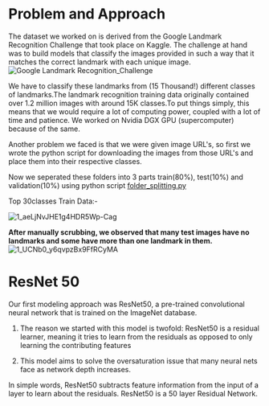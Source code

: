 # Problem and Approach
The dataset we worked on is derived from the Google Landmark Recognition Challenge that took place on Kaggle. The challenge at hand was to build models that classify the images provided in such a way that it matches the correct landmark with each unique image.
![Google Landmark Recognition_Challenge](https://user-images.githubusercontent.com/39646018/60909844-e7427180-a29c-11e9-84c3-4247cf61e4da.png)

We have to classify these landmarks from (15 Thousand!) different classes of landmarks.The landmark recognition training data originally contained over 1.2 million images with around 15K classes.To put things simply, this means that we would require a lot of computing power, coupled with a lot of time and patience. We worked on Nvidia DGX GPU (supercomputer) because of the same.

Another problem we faced is that we were given image URL's, so first we wrote the python script for downloading the images from those URL's and place them into their respective classes.

Now we seperated these folders into 3 parts train(80%), test(10%) and validation(10%) using python script [folder_splitting.py](https://github.com/adityasurana/Google-Landmark-Recognition-Challenge/blob/master/folder_splitting.py)

Top 30classes Train Data:-


![1_aeLjNvJHE1g4HDR5Wp-Cag](https://user-images.githubusercontent.com/39646018/60911074-01ca1a00-a2a0-11e9-846b-953727dcd80b.png)

**After manually scrubbing, we observed that many test images have no landmarks and some have more than one landmark in them.**
![1_UCNb0_y6qvpzBx9FfRCyMA](https://user-images.githubusercontent.com/39646018/60911605-325e8380-a2a1-11e9-8da6-f37fe3bbf597.png)

# ResNet 50

Our first modeling approach was ResNet50, a pre-trained convolutional neural network that is trained on the ImageNet database.

1) The reason we started with this model is twofold:
   ResNet50 is a residual learner, meaning it tries to learn from the residuals as opposed to only learning the contributing features

2) This model aims to solve the oversaturation issue that many neural nets face as network depth increases.

In simple words, ResNet50 subtracts feature information from the input of a layer to learn about the residuals. ResNet50 is a 50 layer Residual Network. 



